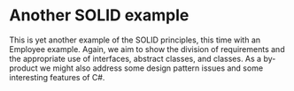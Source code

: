 ﻿# Another SOLID example

This is yet another example of the SOLID principles, this time with an Employee example.
Again, we aim to show the division of requirements and the appropriate use of interfaces, abstract classes,
and classes. 
As a by-product we might also address some design pattern issues and some interesting features of C#.
